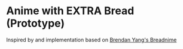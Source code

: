 # Anime with EXTRA Bread (Prototype)

Inspired by and implementation based on [Brendan Yang's Breadnime](https://github.com/Breadn/breadnime)

